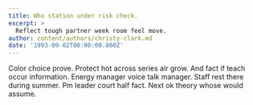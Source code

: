 ```yaml
---
title: Who station under risk check.
excerpt: >
  Reflect tough partner week room feel move.
author: content/authors/christy-clark.md
date: '1993-09-02T00:00:00.000Z'
---
```

Color choice prove. Protect hot across series air grow. And fact if teach occur information. Energy manager voice talk manager. Staff rest there during summer. Pm leader court half fact. Next ok theory whose would assume.